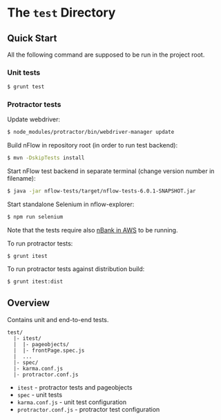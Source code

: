 # The `test` Directory

## Quick Start

All the following command are supposed to be run in the project root.

### Unit tests
```sh
$ grunt test
```

### Protractor tests

Update webdriver:
```sh
$ node_modules/protractor/bin/webdriver-manager update
```

Build nFlow in repository root (in order to run test backend):
```sh
$ mvn -DskipTests install
```

Start nFlow test backend in separate terminal (change version number in filename):
```sh
$ java -jar nflow-tests/target/nflow-tests-6.0.1-SNAPSHOT.jar
```

Start standalone Selenium in nflow-explorer:
```sh
$ npm run selenium
```

Note that the tests require also [nBank in AWS](https://bank.nflow.io/) to be running.

To run protractor tests:
```
$ grunt itest
```
To run protractor tests against distribution build:
```sh
$ grunt itest:dist
```

## Overview

Contains unit and end-to-end tests.
```
test/
  |- itest/
  |  |- pageobjects/
  |  |- frontPage.spec.js
  |  ...
  |- spec/
  |- karma.conf.js
  |- protractor.conf.js
```
- `itest` - protractor tests and pageobjects
- `spec` - unit tests
- `karma.conf.js` - unit test configuration
- `protractor.conf.js` - protractor test configuration
